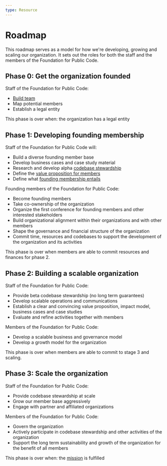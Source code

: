 ```yaml
---
type: Resource
---
```


# Roadmap

This roadmap serves as a model for how we're developing, growing and scaling our organization. It sets out the roles for both the staff and the members of the Foundation for Public Code.

## Phase 0: Get the organization founded

Staff of the Foundation for Public Code:

* [Build team](../roles/)
* Map potential members
* Establish a legal entity

This phase is over when: the organization has a legal entity

## Phase 1: Developing founding membership

Staff of the Foundation for Public Code will:

* Build a diverse founding member base
* Develop business cases and case study material
* Research and develop alpha [codebase stewardship](../activities/codebase-stewardship/index.md)
* Define the [value proposition for members](../activities/member-relations/user-mapping/index.md) 
* Define what [founding membership entails](http://publiccode.net/membership/founding-membership)

Founding members of the Foundation for Public Code:

* Become founding members
* Take co-ownership of the organization
* Organize the first conference for founding members and other interested stakeholders
* Build organizational alignment within their organizations and with other members
* Shape the governance and financial structure of the organization
* Commit time, resources and codebases to support the development of the organization and its activities

This phase is over when members are able to commit resources and finances for phase 2.

## Phase 2: Building a scalable organization

Staff of the Foundation for Public Code:

* Provide beta codebase stewardship (no long term guarantees)
* Develop scalable operations and communications
* Establish a clear and convincing value proposition, impact model, business cases and case studies
* Evaluate and refine activities together with members

Members of the Foundation for Public Code:

* Develop a scalable business and governance model
* Develop a growth model for the organization

This phase is over when members are able to commit to stage 3 and scaling.

## Phase 3: Scale the organization

Staff of the Foundation for Public Code:

* Provide codebase stewardship at scale
* Grow our member base aggressively
* Engage with partner and affiliated organizations

Members of the Foundation for Public Code:

* Govern the organization
* Actively participate in codebase stewardship and other activities of the organization
* Support the long term sustainability and growth of the organization for the benefit of all members

This phase is over when: the [mission](mission.md) is fulfilled

